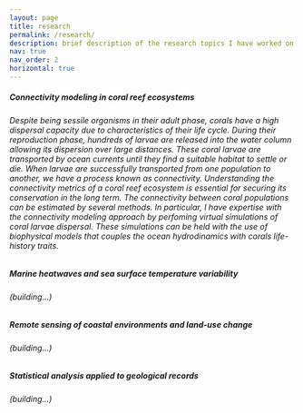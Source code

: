 ```yaml
---
layout: page
title: research
permalink: /research/
description: brief description of the research topics I have worked on so far
nav: true
nav_order: 2
horizontal: true
---
```


<div class="card mt-3">
  <div class="p-3">
    <div class="row">
      <div class="col-sm-10">
        <h5 class="font-weight-bold">Connectivity modeling in coral reef ecosystems</h5>
      </div>
      <div class="col-sm-2 text-left text-sm-right">
      </div>
    </div>
    <h6 class="font-weight-light mt-2 mt-sm-0">Despite being sessile organisms in their adult phase, corals have a high dispersal capacity due to characteristics of their life cycle. During their reproduction phase, hundreds of larvae are released into the water column allowing its dispersion over large distances. These coral larvae are transported by ocean currents until they find a suitable habitat to settle or die. When larvae are successfully transported from one population to another, we have a process known as connectivity. Understanding the connectivity metrics of a coral reef ecosystem is essential for securing its conservation in the long term. The connectivity between coral populations can be estimated by several methods. In particular, I have expertise with the connectivity modeling approach by perfoming virtual simulations of coral larvae dispersal. These simulations can be held with the use of biophysical models that couples the ocean hydrodinamics with corals life-history traits.</h6>
  </div>
</div>

<div class="card mt-3">
  <div class="p-3">
    <div class="row">
      <div class="col-sm-10">
        <h5 class="font-weight-bold">Marine heatwaves and sea surface temperature variability</h5>
      </div>
      <div class="col-sm-2 text-left text-sm-right">
      </div>
    </div>
    <h6 class="font-weight-light mt-2 mt-sm-0">(building...)</h6>
  </div>
</div>

<div class="card mt-3">
  <div class="p-3">
    <div class="row">
      <div class="col-sm-10">
        <h5 class="font-weight-bold">Remote sensing of coastal environments and land-use change</h5>
      </div>
      <div class="col-sm-2 text-left text-sm-right">
      </div>
    </div>
    <h6 class="font-weight-light mt-2 mt-sm-0">(building...)</h6>
  </div>
</div>


<div class="card mt-3">
  <div class="p-3">
    <div class="row">
      <div class="col-sm-10">
        <h5 class="font-weight-bold">Statistical analysis applied to geological records</h5>
      </div>
      <div class="col-sm-2 text-left text-sm-right">
      </div>
    </div>
    <h6 class="font-weight-light mt-2 mt-sm-0">(building...)</h6>
  </div>
</div>
